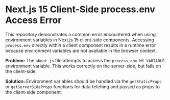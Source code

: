 # Next.js 15 Client-Side process.env Access Error

This repository demonstrates a common error encountered when using environment variables in Next.js 15 client-side components.  Accessing `process.env` directly within a client component results in a runtime error because environment variables are not available in the browser context.

**Problem:** The `about.js` file attempts to access the `process.env.MY_VARIABLE` environment variable. This works correctly on the server-side, but fails on the client-side.

**Solution:**  Environment variables should be handled via the `getStaticProps` or `getServerSideProps` functions for data fetching and passed as props to the client-side component.